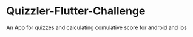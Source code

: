 # Quizzler-Flutter-Challenge

An App for quizzes and calculating comulative score for android and ios
